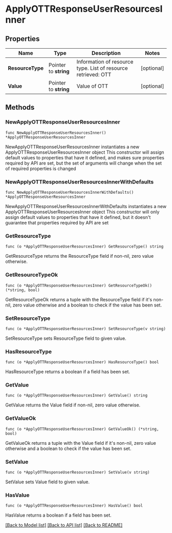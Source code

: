 # ApplyOTTResponseUserResourcesInner

## Properties

Name | Type | Description | Notes
------------ | ------------- | ------------- | -------------
**ResourceType** | Pointer to **string** | Information of resource type. List of resource retrieved: OTT | [optional] 
**Value** | Pointer to **string** | Value of OTT | [optional] 

## Methods

### NewApplyOTTResponseUserResourcesInner

`func NewApplyOTTResponseUserResourcesInner() *ApplyOTTResponseUserResourcesInner`

NewApplyOTTResponseUserResourcesInner instantiates a new ApplyOTTResponseUserResourcesInner object
This constructor will assign default values to properties that have it defined,
and makes sure properties required by API are set, but the set of arguments
will change when the set of required properties is changed

### NewApplyOTTResponseUserResourcesInnerWithDefaults

`func NewApplyOTTResponseUserResourcesInnerWithDefaults() *ApplyOTTResponseUserResourcesInner`

NewApplyOTTResponseUserResourcesInnerWithDefaults instantiates a new ApplyOTTResponseUserResourcesInner object
This constructor will only assign default values to properties that have it defined,
but it doesn't guarantee that properties required by API are set

### GetResourceType

`func (o *ApplyOTTResponseUserResourcesInner) GetResourceType() string`

GetResourceType returns the ResourceType field if non-nil, zero value otherwise.

### GetResourceTypeOk

`func (o *ApplyOTTResponseUserResourcesInner) GetResourceTypeOk() (*string, bool)`

GetResourceTypeOk returns a tuple with the ResourceType field if it's non-nil, zero value otherwise
and a boolean to check if the value has been set.

### SetResourceType

`func (o *ApplyOTTResponseUserResourcesInner) SetResourceType(v string)`

SetResourceType sets ResourceType field to given value.

### HasResourceType

`func (o *ApplyOTTResponseUserResourcesInner) HasResourceType() bool`

HasResourceType returns a boolean if a field has been set.

### GetValue

`func (o *ApplyOTTResponseUserResourcesInner) GetValue() string`

GetValue returns the Value field if non-nil, zero value otherwise.

### GetValueOk

`func (o *ApplyOTTResponseUserResourcesInner) GetValueOk() (*string, bool)`

GetValueOk returns a tuple with the Value field if it's non-nil, zero value otherwise
and a boolean to check if the value has been set.

### SetValue

`func (o *ApplyOTTResponseUserResourcesInner) SetValue(v string)`

SetValue sets Value field to given value.

### HasValue

`func (o *ApplyOTTResponseUserResourcesInner) HasValue() bool`

HasValue returns a boolean if a field has been set.


[[Back to Model list]](../README.md#documentation-for-models) [[Back to API list]](../README.md#documentation-for-api-endpoints) [[Back to README]](../README.md)


